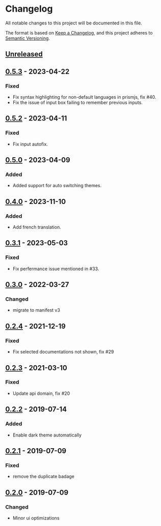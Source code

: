 # Changelog

All notable changes to this project will be documented in this file.

The format is based on [Keep a Changelog](https://keepachangelog.com/en/1.0.0/),
and this project adheres to [Semantic Versioning](https://semver.org/spec/v2.0.0.html).

## [Unreleased]

## [0.5.3] - 2023-04-22
### Fixed
- Fix syntax highlighting for non-default languages in prismjs, fix #40.
- Fix the issue of input box failing to remember previous inputs.

## [0.5.2] - 2023-04-11
### Fixed
- Fix input autofix.

## [0.5.0] - 2023-04-09
### Added
- Added support for auto switching themes.

## [0.4.0] - 2023-11-10
### Added
- Add french translation.

## [0.3.1] - 2023-05-03
### Fixed
- Fix perfermance issue mentioned in #33.

## [0.3.0] - 2022-03-27
### Changed
- migrate to manifest v3

## [0.2.4] - 2021-12-19
### Fixed
- Fix selected documentations not shown, fix #29

## [0.2.3] - 2021-03-10
### Fixed
- Update api domain, fix #20

## [0.2.2] - 2019-07-14
### Added
- Enable dark theme automatically

## [0.2.1] - 2019-07-09
### Fixed
- remove the duplicate badage

## [0.2.0] - 2019-07-09
### Changed
- Minor ui optimizations

[unreleased]: https://github.com/arianrhodsandlot/devdocs-web-ext/compare/v0.5.3...HEAD
[0.5.3]: https://github.com/arianrhodsandlot/devdocs-web-ext/compare/v0.5.2...v0.5.3
[0.5.2]: https://github.com/arianrhodsandlot/devdocs-web-ext/compare/v0.5.0...v0.5.2
[0.5.0]: https://github.com/arianrhodsandlot/devdocs-web-ext/compare/v0.4.0...v0.5.0
[0.4.0]: https://github.com/arianrhodsandlot/devdocs-web-ext/compare/v0.3.1...v0.4.0
[0.3.1]: https://github.com/arianrhodsandlot/devdocs-web-ext/compare/v0.3.0...v0.3.1
[0.3.0]: https://github.com/arianrhodsandlot/devdocs-web-ext/compare/v0.2.4...v0.3.0
[0.2.4]: https://github.com/arianrhodsandlot/devdocs-web-ext/compare/v0.2.3...v0.2.4
[0.2.3]: https://github.com/arianrhodsandlot/devdocs-web-ext/compare/v0.2.2...v0.2.3
[0.2.2]: https://github.com/arianrhodsandlot/devdocs-web-ext/compare/v0.2.1...v0.2.2
[0.2.1]: https://github.com/arianrhodsandlot/devdocs-web-ext/compare/v0.2.0...v0.2.1
[0.2.0]: https://github.com/arianrhodsandlot/devdocs-web-ext/compare/v0.1.10...v0.2.0
